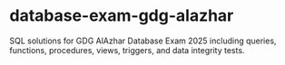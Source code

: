 # database-exam-gdg-alazhar
SQL solutions for GDG AlAzhar Database Exam 2025 including queries, functions, procedures, views, triggers, and data integrity tests.
